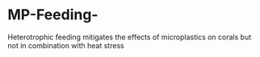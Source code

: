 # MP-Feeding-
Heterotrophic feeding mitigates the effects of microplastics on corals but not in combination with heat stress
